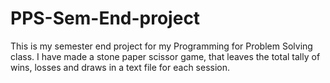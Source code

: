 # PPS-Sem-End-project
This is my semester end project for my Programming for Problem Solving class. I have made a stone paper scissor game, that leaves the total tally of wins, losses and draws in a text file for each session.
